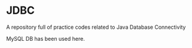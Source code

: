 # JDBC
A repository full of practice codes related to Java Database Connectivity

MySQL DB has been used here.